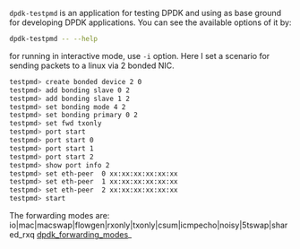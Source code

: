 
`dpdk-testpmd` is an application for testing DPDK and using as base ground for developing DPDK applications.
You can see the available options of it by:
```bash
dpdk-testpmd -- --help
```
for running in interactive mode, use `-i` option.
Here I set a scenario for sending packets to a linux via 2 bonded NIC.

```bash
testpmd> create bonded device 2 0
testpmd> add bonding slave 0 2
testpmd> add bonding slave 1 2
testpmd> set bonding mode 4 2
testpmd> set bonding primary 0 2
testpmd> set fwd txonly
testpmd> port start
testpmd> port start 0
testpmd> port start 1
testpmd> port start 2
testpmd> show port info 2
testpmd> set eth-peer  0 xx:xx:xx:xx:xx:xx
testpmd> set eth-peer  1 xx:xx:xx:xx:xx:xx
testpmd> set eth-peer  2 xx:xx:xx:xx:xx:xx
testpmd> start
```
The forwarding modes are: io|mac|macswap|flowgen|rxonly|txonly|csum|icmpecho|noisy|5tswap|shared_rxq [dpdk_forwarding_modes](https://doc.dpdk.org/guides/testpmd_app_ug/testpmd_funcs.html#set-fwd)_

